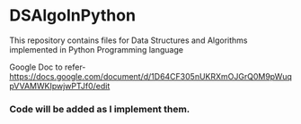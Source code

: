 # DSAlgoInPython
This repository contains files for Data Structures and Algorithms implemented in Python Programming language

Google Doc to refer- https://docs.google.com/document/d/1D64CF305nUKRXmOJGrQ0M9pWuqpVVAMWKIpwjwPTJf0/edit

### Code will be added as I implement them. 
